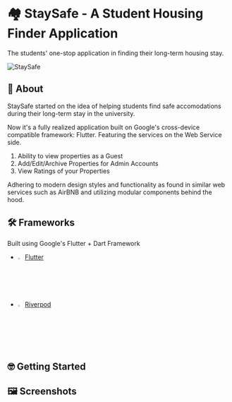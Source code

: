 # 🏘️ StaySafe - A Student Housing Finder Application
The students' one-stop application in finding their long-term housing stay.

![StaySafe](https://github.com/user-attachments/assets/39c3032e-c8d6-47a0-ac24-0e15f2d0c892)

## 🔎 About 
StaySafe started on the idea of helping students find safe accomodations during their long-term stay in the university. 

Now it's a fully realized application built on Google's cross-device compatible framework: Flutter. Featuring the services on the Web Service side.

1. Ability to view properties as a Guest
2. Add/Edit/Archive Properties for Admin Accounts
3. View Ratings of your Properties

Adhering to modern design styles and functionality as found in similar web services such as AirBNB and utilizing modular components behind the hood.


## 🛠️ Frameworks
Built using Google's Flutter + Dart Framework

- <img src="https://github.com/user-attachments/assets/c0269506-a53e-4d47-8fab-630f8c67aa3d" width="2.5%"> [Flutter](https://docs.flutter.dev/get-started/install)
- <img src="https://github.com/user-attachments/assets/ec09abfe-70e4-45bd-b4ff-863f9510df84" width="2.5%"> [Riverpod](https://riverpod.dev/)

## 🤓 Getting Started
## 🖼️ Screenshots



